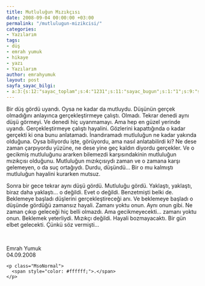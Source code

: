 ```yaml
---
title: Mutluluğun Mızıkçısı
date: 2008-09-04 00:00:00 +03:00
permalink: "/mutlulugun-mizikcisi/"
categories:
- Yazılarım
tags:
- düş
- emrah yumuk
- hikaye
- yazı
- Yazılarım
author: emrahyumuk
layout: post
sayfa_sayac_bilgi:
- a:3:{s:12:"sayac_toplam";s:4:"1231";s:11:"sayac_bugun";s:1:"1";s:9:"son_okuma";s:10:"1364899917";}
---
```


<p class="MsoNormal">
  Bir düş gördü uyandı. Oysa ne kadar da mutluydu. Düşünün gerçek olmadığını anlayınca gerçekleştirmeye çalıştı. Olmadı. Tekrar denedi aynı düşü görmeyi. Ve denedi hiç uyanmamayı. Ama hep en güzel yerinde uyandı. Gerçekleştirmeye çalıştı hayalini. Gözlerini kapattığında o kadar gerçekti ki ona bunu anlatamadı. İnandıramadı mutluluğun ne kadar yakında olduğuna. Oysa biliyordu işte, görüyordu, ama nasıl anlatabilirdi ki? Ne dese zaman çarpıyordu yüzüne, ne dese yine geç kaldın diyordu gerçekler. Ve o gecikmiş mutluluğunu ararken bilemezdi karşısındakinin mutluluğun mızıkçısı olduğunu. Mutluluğun mızıkçısıydı zaman ve o zamana karşı gelemeyen, o da suç ortağıydı. Durdu, düşündü… Bir o mu kalmıştı mutluluğun hayalini kurarken mutsuz.
</p>

<p class="MsoNormal">
  <!--more-->
</p>

<p class="MsoNormal">
  <p class="MsoNormal">
    Sonra bir gece tekrar aynı düşü gördü. Mutluluğu gördü. Yaklaştı, yaklaştı, biraz daha yaklaştı… o değildi. Evet o değildi. Benzetmişti belki de. Beklemeye başladı düşlerini gerçekleştireceği anı. Ve beklemeye başladı o düşünde gördüğü zamansız hayali. Zamanı yoktu onun. Aynı onun gibi. Ne zaman çıkıp geleceği hiç belli olmazdı. Ama gecikmeyecekti&#8230; zamanı yoktu onun. Beklemek yeterliydi. Mızıkçı değildi. Hayali bozmayacaktı. Bir gün elbet gelecekti. Çünkü söz vermişti&#8230;
  </p>
  
  <p class="MsoNormal">
    <span style="color: #ffffff;">.</span>
  </p>
  
  <p class="MsoNormal">
    <p class="MsoNormal">
      Emrah Yumuk<br /> 04.09.2008
    </p>
    
    <p class="MsoNormal">
      <span style="color: #ffffff;">.</span>
    </p>